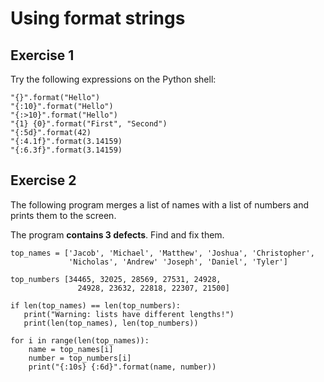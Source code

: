 # Using format strings

## Exercise 1

Try the following expressions on the Python shell:

    "{}".format("Hello")
    "{:10}".format("Hello")
    "{:>10}".format("Hello")
    "{1} {0}".format("First", "Second")
    "{:5d}".format(42)
    "{:4.1f}".format(3.14159)
    "{:6.3f}".format(3.14159)
        

## Exercise 2

The following program merges a list of names with a list of numbers and prints them to the screen.

The program **contains 3 defects**. Find and fix them.


    top_names = ['Jacob', 'Michael', 'Matthew', 'Joshua', 'Christopher', 
                 'Nicholas', 'Andrew' 'Joseph', 'Daniel', 'Tyler']

    top_numbers [34465, 32025, 28569, 27531, 24928,
                   24928, 23632, 22818, 22307, 21500]

    if len(top_names) == len(top_numbers):
       print("Warning: lists have different lengths!")
       print(len(top_names), len(top_numbers))

    for i in range(len(top_names)):
        name = top_names[i]
        number = top_numbers[i]
        print("{:10s} {:6d}".format(name, number))

